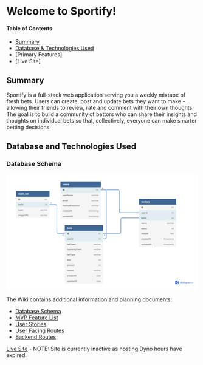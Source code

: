 # Welcome to Sportify!

#### Table of Contents

* [Summary](#summary)
* [Database & Technologies Used](#database-and-technologies-used)
* [Primary Features]
* [Live Site]

## Summary
Sportify is a full-stack web application serving you a weekly mixtape of fresh bets. Users can create, post and update bets they want to make - allowing their friends to review, rate and comment with their own thoughts. The goal is to build a community of bettors who can share their insights and thoughts on individual bets so that, collectively, everyone can make smarter betting decisions.

## Database and Technologies Used

### Database Schema

![Schema](https://github.com/MattMores/Sportify/blob/main/dbSchema.png)

The Wiki contains additional information and planning documents:

* [Database Schema](https://github.com/MattMores/Sportify/wiki/database-schema)
* [MVP Feature List](https://github.com/MattMores/Sportify/wiki/mvp-feature-list)
* [User Stories](https://github.com/MattMores/Sportify/wiki/user-stories)
* [User Facing Routes](https://github.com/MattMores/Sportify/wiki/user-facing-routes)
* [Backend Routes](https://github.com/MattMores/Sportify/wiki/backend-routes)

[Live Site](https://sportify-capstone.herokuapp.com/) - NOTE: Site is currently inactive as hosting Dyno hours have expired.


